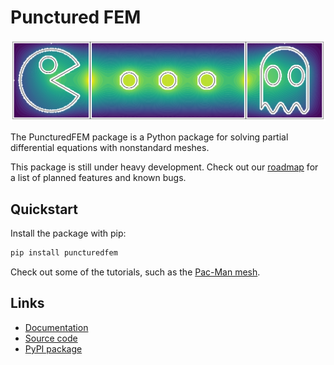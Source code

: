 # Punctured FEM

![Alt text](logo/pacman.svg)

The PuncturedFEM package is a Python package for solving partial differential equations with nonstandard meshes.

This package is still under heavy development. Check out our [roadmap](ROADMAP.md) for a list of planned features and known bugs.

## Quickstart
Install the package with pip:
```bash
pip install puncturedfem
```
Check out some of the tutorials, such as the [Pac-Man mesh](src/examples/ex2.1-pacman-fem.ipynb).

## Links
- [Documentation](https://puncturedfem.readthedocs.io)
- [Source code](https://github.com/samreynoldsmath/PuncturedFEM)
- [PyPI package](https://pypi.org/project/puncturedfem/)